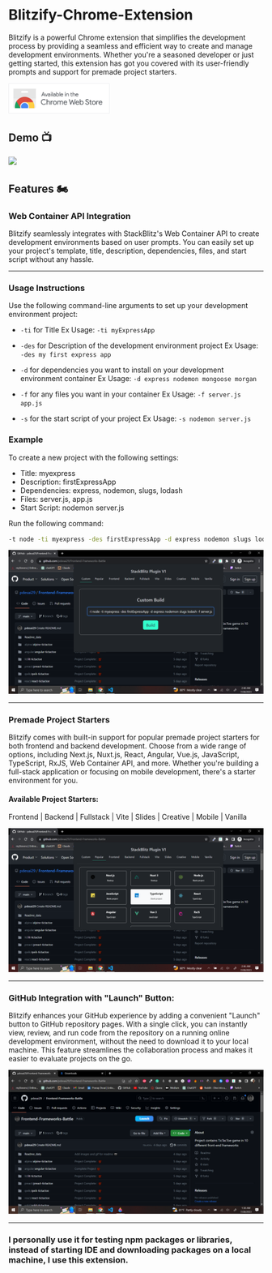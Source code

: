 # Blitzify-Chrome-Extension
Blitzify is a powerful Chrome extension that simplifies the development process by providing a seamless and efficient way to create and manage development environments. Whether you're a seasoned developer or just getting started, this extension has got you covered with its user-friendly prompts and support for premade project starters.

<a href="https://chrome.google.com/webstore/detail/blitzify-stackblitz-exten/hadmlbeibciinngffldeohfiebkbgbpl/related">
  <img src="./imgs/14.png" width="200"/> 
</a>


## Demo 📺
<img src="./imgs/demo.gif">

## Features 🏍️
### Web Container API Integration

<p>Blitzify seamlessly integrates with StackBlitz's Web Container API to create development environments based on user prompts. You can easily set up your project's template, title, description, dependencies, files, and start script without any hassle.
</p>
<hr/>

### Usage Instructions

Use the following command-line arguments to set up your development environment project:

- `-ti` for Title
  Ex Usage: `-ti myExpressApp`

- `-des` for Description of the development environment project
  Ex Usage: `-des my first express app`

- `-d` for dependencies you want to install on your development environment container
  Ex Usage: `-d express nodemon mongoose morgan`

- `-f` for any files you want in your container
  Ex Usage: `-f server.js app.js`

- `-s` for the start script of your project
  Ex Usage: `-s nodemon server.js`

### Example

To create a new project with the following settings:
- Title: myexpress
- Description: firstExpressApp
- Dependencies: express, nodemon, slugs, lodash
- Files: server.js, app.js
- Start Script: nodemon server.js

Run the following command:

```bash
-t node -ti myexpress -des firstExpressApp -d express nodemon slugs lodash -f server.js app.js -s nodemon server.js
```
<img src="./imgs/13.png">
<hr/>

### Premade Project Starters
<p>Blitzify comes with built-in support for popular premade project starters for both frontend and backend development. Choose from a wide range of options, including Next.js, Nuxt.js, React, Angular, Vue.js, JavaScript, TypeScript, RxJS, Web Container API, and more. Whether you're building a full-stack application or focusing on mobile development, there's a starter environment for you.
</p>
<h4>Available Project Starters:</h4>
<p>Frontend | Backend | Fullstack | Vite | Slides | Creative | Mobile | Vanilla</p>
<img src="./imgs/4.png">
<hr/>

### GitHub Integration with "Launch" Button:
<p>Blitzify enhances your GitHub experience by adding a convenient "Launch" button to GitHub repository pages. With a single click, you can instantly view, review, and run code from the repository on a running online development environment, without the need to download it to your local machine. This feature streamlines the collaboration process and makes it easier to evaluate projects on the go.</p>
<img src="./imgs/1.png">
<hr/>

### I personally use it for testing npm packages or libraries, instead of starting IDE and downloading packages on a local machine, I use this extension.
